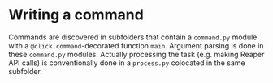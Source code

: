 # Writing a command

Commands are discovered in subfolders that contain a `command.py` module with a
`@click.command`-decorated function `main`. Argument parsing is done in these
`command.py` modules. Actually processing the task (e.g. making Reaper API
calls) is conventionally done in a `process.py` colocated in the same subfolder.

